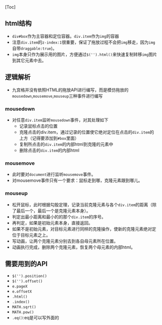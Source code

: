 [Toc]

## html结构
- `div#box`作为主容器和定位容器。`div.item`作为`img`的容器
- 注意`div.item`的`z-index:1`很重要，保证了拖放过程不会把`img`移走，因为`img`自带`draggable:true`)。
- `img`本身只作为展示用的图片，方便通过`$('').html()`来快速复制转移`img`图片到其它元素中去。


## 逻辑解析
- 九宫格并没有依照HTML的拖放API进行编写，而是模仿拖放的`mousedown`,`mousemove`,`mouseup`三种事件进行编写


### mousedown
- 对任意`div.item`监听`mousedown`事件，对其处理如下
  - 记录鼠标点击的位置
  - 克隆点击的div.item，通过记录的位置使它绝对定位在点击的`div.item`的上方（记得要添加到`#box`里面）
  - 复制所点击的`div.item`的内部html到克隆的元素中
  - 删除点击的`div.item`的内部html

### mousemove
- 此时要对`document`进行监听`mousemove`事件。
- 对mousemove事件只有一个要求：鼠标走到哪，克隆元素跟到哪儿。

### mouseup
- 松开鼠标，此时根据勾股定理，记录当前克隆元素与各个`div.item`的距离（除了最后一个，最后一个是克隆元素本身）。
- 判定出最小距离和最小的的那个`div.item`的序号。
- 再判定，如果是初始元素本身，直接返回。
- 如果不是初始元素，对目标元素进行同样的克隆操作，使新的克隆元素绝对定位于目标元素之上。
- 写动画，让两个克隆元素分别去到各自母元素所在位置。
- 动画执行完成，删除两个克隆元素，恢复两个母元素的内部html。

## 需要用到的API
- `$('').position()`
- `$('').offset()`
- `e.pageX`
- `e.offsetX`
- `.html()`
- `.index()`
- `MATH.sqrt()`
- `MATH.pow()`
- `.eq()`:eq是可以写外面的